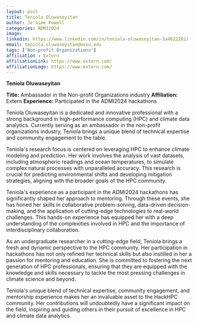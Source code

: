 ```yaml
---
layout: post
title: Teniola Oluwaseyitan
author: Je'aime Powell
categories: ADMI2024
image: 
linkedin: https://www.linkedin.com/in/teniola-oluwaseyitan-3a4622262/
email: teniola.oluwaseyitan@mvsu.edu
tags: ['Non-profit Organizations']
affiliation : Extern 
affiliationLink: https://www.extern.com/
affiliationLogo: https://www.extern.com/                      
---
```


**Teniola Oluwaseyitan**
 
 **Title:** Ambassador in the Non-profit Organizations industry
 **Affiliation:** Extern
 **Experience:** Participated in the ADMI2024 hackathons
 
 Teniola Oluwaseyitan is a dedicated and innovative professional with a strong background in high-performance computing (HPC) and climate data analytics. Currently serving as an ambassador in the non-profit organizations industry, Teniola brings a unique blend of technical expertise and community engagement to the table.
 
 Teniola's research focus is centered on leveraging HPC to enhance climate modeling and prediction. Her work involves the analysis of vast datasets, including atmospheric readings and ocean temperatures, to simulate complex natural processes with unparalleled accuracy. This research is crucial for predicting environmental shifts and developing mitigation strategies, aligning with the broader goals of the HPC community.
 
 Teniola's experience as a participant in the ADMI2024 hackathons has significantly shaped her approach to mentoring. Through these events, she has honed her skills in collaborative problem-solving, data-driven decision-making, and the application of cutting-edge technologies to real-world challenges. This hands-on experience has equipped her with a deep understanding of the complexities involved in HPC and the importance of interdisciplinary collaboration.
 
 As an undergraduate researcher in a cutting-edge field, Teniola brings a fresh and dynamic perspective to the HPC community. Her participation in hackathons has not only refined her technical skills but also instilled in her a passion for mentoring and education. She is committed to fostering the next generation of HPC professionals, ensuring that they are equipped with the knowledge and skills necessary to tackle the most pressing challenges in climate science and beyond.
 
 Teniola's unique blend of technical expertise, community engagement, and mentorship experience makes her an invaluable asset to the HackHPC community. Her contributions will undoubtedly have a significant impact on the field, inspiring and guiding others in their pursuit of excellence in HPC and climate data analytics.  
                    
